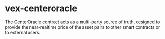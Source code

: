 # vex-centeroracle
The CenterOracle contract acts as a multi-party source of truth, designed to provide the near-realtime price of the asset pairs to other smart contracts or to external users.
